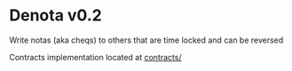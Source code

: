 # Denota v0.2
Write notas (aka cheqs) to others that are time locked and can be reversed

Contracts implementation located at [contracts/](contracts/)
